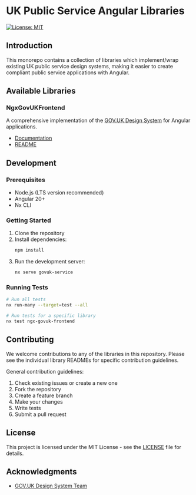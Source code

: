 # UK Public Service Angular Libraries

[![License: MIT](https://img.shields.io/badge/License-MIT-yellow.svg)](https://opensource.org/licenses/MIT)

## Introduction

This monorepo contains a collection of libraries which implement/wrap existing UK public service design systems, making it easier to create compliant public service applications with Angular.

## Available Libraries

### NgxGovUKFrontend

A comprehensive implementation of the [GOV.UK Design System](https://design-system.service.gov.uk/) for Angular applications.

- [Documentation](https://jonnyheavey.github.io/ngx-uk-frontend)
- [README](libs/ngx-govuk-frontend/README.md)

## Development

### Prerequisites

- Node.js (LTS version recommended)
- Angular 20+
- Nx CLI

### Getting Started

1. Clone the repository
2. Install dependencies:
   ```bash
   npm install
   ```
3. Run the development server:
   ```bash
   nx serve govuk-service
   ```

### Running Tests

```bash
# Run all tests
nx run-many --target=test --all

# Run tests for a specific library
nx test ngx-govuk-frontend
```

## Contributing

We welcome contributions to any of the libraries in this repository. Please see the individual library READMEs for specific contribution guidelines.

General contribution guidelines:

1. Check existing issues or create a new one
2. Fork the repository
3. Create a feature branch
4. Make your changes
5. Write tests
6. Submit a pull request

## License

This project is licensed under the MIT License - see the [LICENSE](LICENSE) file for details.

## Acknowledgments

- [GOV.UK Design System Team](https://design-system.service.gov.uk/get-started/team/)

